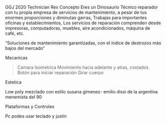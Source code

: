 GGJ 2020 Technician Rex
Concepto
 Eres un Dinosaurio Técnico reparador con tu propia empresa de servicios de mantenimiento, a pesar de tus enormes proporciones y diminutas garras, Trabajas para importantes oficinas y establecimientos, Los servicios de reparación comprenden desde impresoras, computadoras, muebles, aire acondicionados, máquina de café,  etc.


“Soluciones de mantenimiento garantizadas, con el índice de destrozos más bajos del mercado”

Mecanicas

 >Camara Isometrica
> Movimiento hacia adelante y atras, costados 
> Botón para iniciar reparación
> Girar cuerpo


Estetica

 Low poly mezclado con estilo susana gimenez- emilio dissi de la argentina menemista del 90

Plataformas y Controles

Pc podes usar teclado y justin










